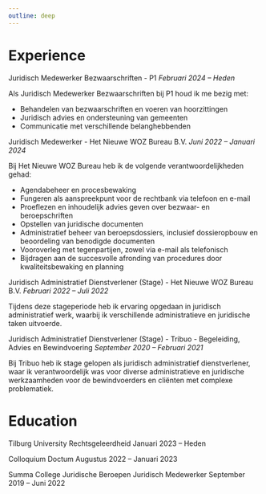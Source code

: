 ```yaml
---
outline: deep
---
```


# Experience

Juridisch Medewerker Bezwaarschriften - P1
*Februari 2024 – Heden*

Als Juridisch Medewerker Bezwaarschriften bij P1 houd ik me bezig met:
- Behandelen van bezwaarschriften en voeren van hoorzittingen
- Juridisch advies en ondersteuning van gemeenten
- Communicatie met verschillende belanghebbenden

Juridisch Medewerker - Het Nieuwe WOZ Bureau B.V.
*Juni 2022 – Januari 2024*

Bij Het Nieuwe WOZ Bureau heb ik de volgende verantwoordelijkheden gehad:
- Agendabeheer en procesbewaking
- Fungeren als aanspreekpunt voor de rechtbank via telefoon en e-mail
- Proeflezen en inhoudelijk advies geven over bezwaar- en beroepschriften
- Opstellen van juridische documenten
- Administratief beheer van beroepsdossiers, inclusief dossieropbouw en beoordeling van benodigde documenten
- Vooroverleg met tegenpartijen, zowel via e-mail als telefonisch
- Bijdragen aan de succesvolle afronding van procedures door kwaliteitsbewaking en planning

Juridisch Administratief Dienstverlener (Stage) - Het Nieuwe WOZ Bureau B.V.
*Februari 2022 – Juli 2022*

Tijdens deze stageperiode heb ik ervaring opgedaan in juridisch administratief werk, waarbij ik verschillende administratieve en juridische taken uitvoerde.

Juridisch Administratief Dienstverlener (Stage) - Tribuo - Begeleiding, Advies en Bewindvoering
*September 2020 – Februari 2021*

Bij Tribuo heb ik stage gelopen als juridisch administratief dienstverlener, waar ik verantwoordelijk was voor diverse administratieve en juridische werkzaamheden voor de bewindvoerders en cliënten met complexe problematiek.

# Education

Tilburg University
Rechtsgeleerdheid
Januari 2023 – Heden

Colloquium Doctum
Augustus 2022 – Januari 2023

Summa College Juridische Beroepen
Juridisch Medewerker
September 2019 – Juni 2022
